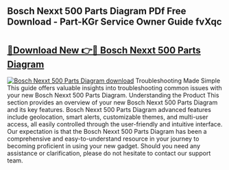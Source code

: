 ## Bosch Nexxt 500 Parts Diagram PDf Free Download - Part-KGr Service Owner Guide fvXqc

# <h2><a href="http://dft0yst.blite.top/?on=Bosch+Nexxt+500+Parts+Diagram">🔗Download New 👉🔴 Bosch Nexxt 500 Parts Diagram</a></h2>

[![Bosch Nexxt 500 Parts Diagram download](https://i.imgur.com/lujVjoI.png)](http://dft0yst.blite.top/?on=Bosch+Nexxt+500+Parts+Diagram)
Troubleshooting Made Simple This guide offers valuable insights into troubleshooting common issues with your new Bosch Nexxt 500 Parts Diagram. Understanding the Product This section provides an overview of your new Bosch Nexxt 500 Parts Diagram and its key features. Bosch Nexxt 500 Parts Diagram advanced features include geolocation, smart alerts, customizable themes, and multi-user access, all easily controlled through the user-friendly and intuitive interface. Our expectation is that the Bosch Nexxt 500 Parts Diagram has been a comprehensive and easy-to-understand resource in your journey to becoming proficient in using your new gadget. Should you need any assistance or clarification, please do not hesitate to contact our support team.
